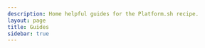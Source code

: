 ```yaml
---
description: Home helpful guides for the Platform.sh recipe.
layout: page
title: Guides
sidebar: true
---
```


<script setup>
import {VPLCollectionPage, VPLCollectionPageTitle, VPLCollectionItems} from '@lando/vitepress-theme-default-plus';
import {useCollection} from '@lando/vitepress-theme-default-plus';

const {prev, pages} = useCollection('guide');

</script>

<VPLCollectionPage>
  <VPLCollectionPageTitle>
    <template #title>
      Guides
    </template>
    <template #lead>
      Helpful tutorial-like content!
    </template>
  </VPLCollectionPageTitle>
  <VPLCollectionItems :items="pages"/>
</VPLCollectionPage>
